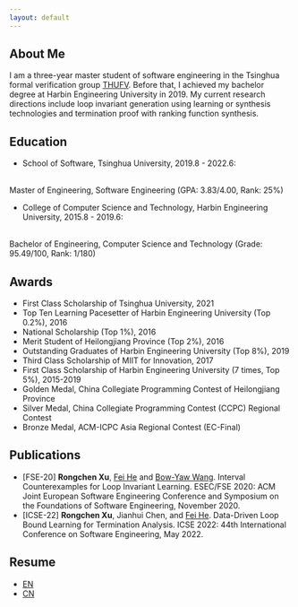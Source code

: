 ```yaml
---
layout: default
---
```

## About Me
I am a three-year master student of software engineering in the Tsinghua formal verification group [THUFV](https://thufv.github.io). Before that, I achieved my bachelor degree at Harbin Engineering University in 2019. My current research directions include loop invariant generation using learning or synthesis technologies and termination proof with ranking function synthesis.

## Education
* School of Software, Tsinghua University, 2019.8 - 2022.6:
<br>
Master of Engineering, Software Engineering
(GPA: 3.83/4.00, Rank: 25%)

* College of Computer Science and Technology, Harbin Engineering University, 2015.8 - 2019.6:
<br>
Bachelor of Engineering, Computer Science and Technology 
(Grade: 95.49/100, Rank: 1/180)

## Awards
* First Class Scholarship of Tsinghua University, 2021
* Top Ten Learning Pacesetter of Harbin Engineering University (Top 0.2%),  2016
* National Scholarship (Top 1%),  2016
* Merit Student of Heilongjiang Province (Top 2%),  2016
* Outstanding Graduates of Harbin Engineering University (Top 8%),  2019
* Third Class Scholarship of MIIT for Innovation,  2017
* First Class Scholarship of Harbin Engineering University (7 times, Top 5%),  2015-2019
* Golden Medal, China Collegiate Programming Contest of Heilongjiang Province
* Silver Medal, China Collegiate Programming Contest (CCPC) Regional Contest
* Bronze Medal, ACM-ICPC Asia Regional Contest (EC-Final)

## Publications
* [FSE-20]  **Rongchen Xu**, [Fei He](https://feihe.github.io) and [Bow-Yaw Wang](https://www.iis.sinica.edu.tw/~bywang/). Interval Counterexamples for Loop Invariant Learning. ESEC/FSE 2020: ACM Joint European Software Engineering Conference and Symposium on the Foundations of Software Engineering, November 2020. 
* [ICSE-22] **Rongchen Xu**, Jianhui Chen, and [Fei He](https://feihe.github.io). Data-Driven Loop Bound Learning for Termination Analysis. ICSE 2022: 44th International Conference on Software Engineering, May 2022.


## Resume
* [EN](https://github.com/xurongchen/xurongchen.github.io/raw/master/CV/CV_RongchenXu.pdf)
* [CN](https://github.com/xurongchen/xurongchen.github.io/raw/master/CV/%E7%AE%80%E5%8E%86_%E5%BE%90%E8%8D%A3%E7%90%9B.pdf)

<!-- ## Technical Skills
* Language: Chinese(Native speaker), English(Intermediate-level)
* Frequent user of C/C++, Java, Python and C#. Latex. -->